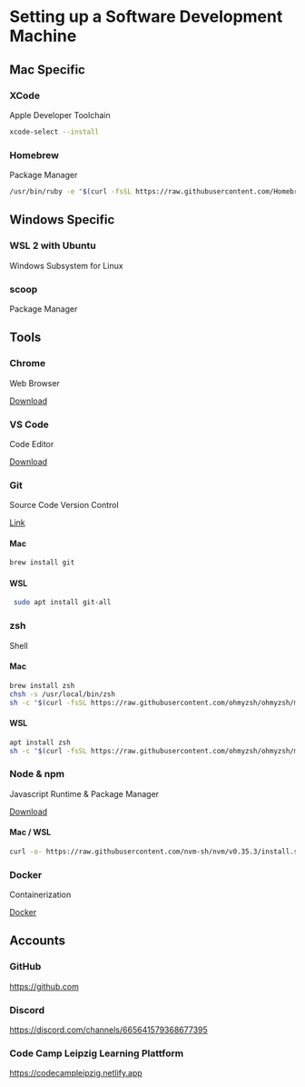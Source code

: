 # Setting up a Software Development Machine

## Mac Specific

### XCode

Apple Developer Toolchain

```bash
xcode-select --install
```

### Homebrew

Package Manager

```bash
/usr/bin/ruby -e "$(curl -fsSL https://raw.githubusercontent.com/Homebrew/install/master/install)"
```

## Windows Specific

### WSL 2 with Ubuntu

Windows Subsystem for Linux

### scoop

Package Manager

## Tools

### Chrome

Web Browser

[Download](https://www.google.com/chrome/)

### VS Code

Code Editor

[Download](https://code.visualstudio.com/)

### Git

Source Code Version Control

[Link](https://git-scm.com/)

#### Mac

```bash
brew install git
```

#### WSL

```bash
 sudo apt install git-all
```

### zsh

Shell

#### Mac

```bash
brew install zsh
chsh -s /usr/local/bin/zsh
sh -c "$(curl -fsSL https://raw.githubusercontent.com/ohmyzsh/ohmyzsh/master/tools/install.sh)"
```

#### WSL

```bash
apt install zsh
sh -c "$(curl -fsSL https://raw.githubusercontent.com/ohmyzsh/ohmyzsh/master/tools/install.sh)"
```

### Node & npm

Javascript Runtime & Package Manager

[Download](https://nodejs.org/en/)

#### Mac / WSL

```bash
curl -o- https://raw.githubusercontent.com/nvm-sh/nvm/v0.35.3/install.sh | bash
```

### Docker

Containerization

[Docker](https://www.docker.com/products/docker-desktop)

## Accounts

### GitHub

https://github.com

### Discord

https://discord.com/channels/665641579368677395

### Code Camp Leipzig Learning Plattform

https://codecampleipzig.netlify.app
